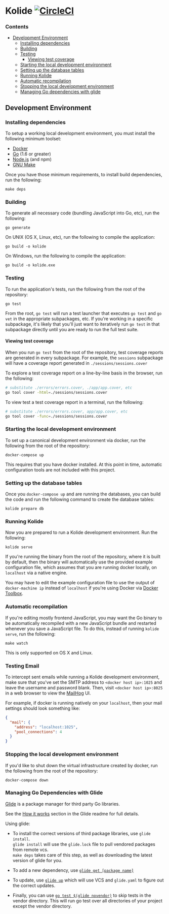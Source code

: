 # Kolide [![CircleCI](https://circleci.com/gh/kolide/kolide-ose.svg?style=svg&circle-token=2573c239b7f18967040d2dec95ca5f71cfc90693)](https://circleci.com/gh/kolide/kolide-ose)

### Contents

- [Development Environment](#development-environment)
  - [Installing dependencies](#installing-dependencies)
  - [Building](#building)
  - [Testing](#testing)
    - [Viewing test coverage](#viewing-test-coverage)
  - [Starting the local development environment](#starting-the-local-development-environment)
  - [Setting up the database tables](#setting-up-the-database-tables)
  - [Running Kolide](#running-kolide)
  - [Automatic recompilation](#automatic-recompilation)
  - [Stopping the local development environment](#stopping-the-local-development-environment)
  - [Managing Go dependencies with glide](#managing-go-dependencies-with-glide)

## Development Environment

### Installing dependencies

To setup a working local development environment, you must install the following
minimum toolset:

* [Docker](https://www.docker.com/products/overview#/install_the_platform)
* [Go](https://golang.org/dl/) (1.6 or greater)
* [Node.js](https://nodejs.org/en/download/current/) (and npm)
* [GNU Make](https://www.gnu.org/software/make/)

Once you have those minimum requirements, to install build dependencies, run the following:

```
make deps
```

### Building

To generate all necessary code (bundling JavaScript into Go, etc), run the
following:

```
go generate
```

On UNIX (OS X, Linux, etc), run the following to compile the application:

```
go build -o kolide
```

On Windows, run the following to compile the application:

```
go build -o kolide.exe
```

### Testing

To run the application's tests, run the following from the root of the
repository:

```
go test
```

From the root, `go test` will run a test launcher that executes `go test` and 
`go vet` in the appropriate subpackages, etc. If you're working in a specific
subpackage, it's likely that you'll just want to iteratively run `go test` in
that subpackage directly until you are ready to run the full test suite.

#### Viewing test coverage

When you run `go test` from the root of the repository, test coverage reports
are generated in every subpackage. For example, the `sessions` subpackage will
have a coverage report generated in `./sessions/sessions.cover`

To explore a test coverage report on a line-by-line basis in the browser, run 
the following:

```bash
# substitute ./errors/errors.cover, ./app/app.cover, etc
go tool cover -html=./sessions/sessions.cover
```

To view test a test coverage report in a terminal, run the following:

```bash
# substitute ./errors/errors.cover, app/app.cover, etc
go tool cover -func=./sessions/sessions.cover
```

### Starting the local development environment

To set up a canonical development environment via docker,
run the following from the root of the repository:

```
docker-compose up
```

This requires that you have docker installed. At this point in time,
automatic configuration tools are not included with this project.

### Setting up the database tables

Once you `docker-compose up` and are running the databases, you can build
the code and run the following command to create the database tables:

```
kolide prepare db
```

### Running Kolide

Now you are prepared to run a Kolide development environment. Run the following:

```
kolide serve
```

If you're running the binary from the root of the repository, where it is built
by default, then the binary will automatically use the provided example
configuration file, which assumes that you are running docker locally, on
`localhost` via a native engine.

You may have to edit the example configuration file to use the output of 
`docker-machine ip` instead of `localhost` if you're using Docker via 
[Docker Toolbox](https://www.docker.com/products/docker-toolbox).

### Automatic recompilation

If you're editing mostly frontend JavaScript, you may want the Go binary to be
automatically recompiled with a new JavaScript bundle and restarted whenever 
you save a JavaScript file. To do this, instead of running `kolide serve`, run
the following:

```
make watch
```

This is only supported on OS X and Linux.

### Testing Email

To intercept sent emails while running a Kolide development environment, make
sure that you've set the SMTP address to `<docker host ip>:1025` and leave the
username and password blank. Then, visit `<docker host ip>:8025` in a web 
browser to view the [MailHog](https://github.com/mailhog/MailHog) UI.

For example, if docker is running natively on your `localhost`, then your mail
settings should look something like:

```json
{
  "mail": {
    "address": "localhost:1025",
    "pool_connections": 4
  }
}
```

### Stopping the local development environment

If you'd like to shut down the virtual infrastructure created by docker, run
the following from the root of the repository:

```
docker-compose down
```

### Managing Go Dependencies with Glide
[Glide](https://github.com/Masterminds/glide#glide-vendor-package-management-for-golang) is a package manager for third party Go libraries. 

See the [How it works](https://github.com/Masterminds/glide#how-it-works) section in the Glide readme for full details.

Using glide: 

- To install the correct versions of third package libraries, use `glide install`.  
  `glide install` will  use the `glide.lock` file to pull vendored packages from remote vcs.  
  `make deps` takes care of this step, as well as downloading the latest version of glide for you.

- To add a new dependency, use [`glide get [package name]`](https://github.com/Masterminds/glide#glide-get-package-name)  
- To update, use [`glide up`](https://github.com/Masterminds/glide#glide-update-aliased-to-up) which will use VCS and `glide.yaml` to figure out the correct updates.   
- Finally, you can use [`go test $(glide novendor)`](https://github.com/Masterminds/glide#glide-novendor-aliased-to-nv) to skip tests in the vendor directory. 
  This will run go test over all directories of your project except the vendor directory.




